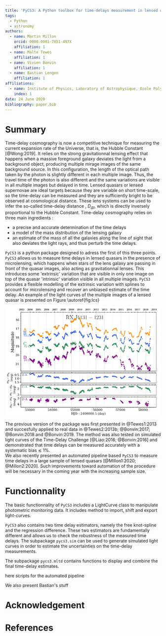 ```yaml
---
title: 'PyCS3: A Python toolbox for time-delays measurement in lensed quasars'
tags:
  - Python
  - astronomy
authors:
  - name: Martin Millon
    orcid: 0000-0001-7051-497X
    affiliation: 1
  - name: Malte Tewes
    affiliation: 1
  - name: Vivien Bonvin
    affiliation: 1
  - name: Bastian Lengen
    affiliation: 1
affiliations:
  - name: Institute of Physics, Laboratory of Astrophysique, Ecole Polytechnique Fédérale de Lausanne (EPFL)
    index: 1
date: 24 June 2020
bibliography: paper.bib
---
```


# Summary
Time-delay cosmography is now a competitive technique for measuring the current expansion rate of the Universe, that is, the Hubble Constant [@Wong:2019]. It relies on the strong gravitationnal lensing effect that happens when a massive foreground galaxy deviates the light from a background object, producing multiple mirage images of the same background source. In this configuration, the length of the optical path taken by the photon is slightly different in each multiple image. Thus, the travel time of the photon is also different and the same variations are visible in all multiple images but delayed in time. Lensed quasars or lensed supernovae are ideal targets because they are variable on short time-scale, so the time-delay can be measured and they are sufficiently bright to be observed at cosmological distance. These lens systems can be used to infer the so-called time-delay distance , $D_{\Delta t}$, which is directly inversely proportional to the Hubble Constant. Time-delay cosmography relies on three main ingredients : 

 - a precise and accurate determination of the time delays
 - a model of the mass distribution of the lensing galaxy 
 - an estimate of the mass of all the galaxies along the line of sight that also deviates the light rays, and thus perturb the time delays. 

``PyCS3`` is a python package designed to adress the first of this three points. ``PyCS3`` allows us to measure time delays in lensed quasars in the presence of microlensing, which happens when stars of the lens galaxy are passing in front of the quasar images, also acting as gravitationnal lenses. This introduces some 'extrinsic' variation that are visible in only one image on top of the quasar 'intrinsic' variation visible in all multiple images. ``PyCS3`` provides a flexible modelling of the extrinsic variation with splines to account for microlensing and recover an unbiased estimate of the time delay. An example of the light curves of the multiple images of a lensed quasar is presented on Figure \autoref{fig:lcs}

![Light curves of the lensed quasar RXJ1131-1231 presented in @Millon1:2020. The quasar same quasar vairation can be seen in image D 92 days after in image A. \label{fig:lcs}](RXJ1131.png)

The previous version of the package was first presented in @Tewes1:2013 and succesfully applied to real data in @Tewes2:2013b; @Bonvin:2017; @Bonvin:2018 and @Bonvin:2019. The method was also tested on simulated light curves of the Time-Delay Challenge [@Liao:2016; @Bonvin:2016] and demonstrated that time delays can be measured accurately with a systematic bias $\lesssim$ 1%.   
We also recently presented an automated pipeline based ``PyCS3`` to measure time delays in a large sample of lensed quasars [@Millon1:2020; @Millon2:2020]. Such improvements toward automation of the procedure will be necessary in the coming year with the increasing sample size. 

# Functionnality
The basic functionnality of ``PyCS3`` includes a LightCurve class to manipulate photometric monitoring data. It includes method to import, shift and export light-curves. 

``PyCS3`` also contains two time delay estimators, namely the free knot-spline and the regression difference. These two estimators are fundamentally different and allows us to check the robustness of the measured time delays. The subpackage `pycs3.sim` can be used to generate simulated light curves in order to estimate the uncertainties on the time-delay measurements.
 
The subpackage `pycs3.mltd` contains functions to display and combine the final time-delay estimates. 

here scripts for the automated pipeline

We also present Bastian's stuff


# Acknowledgement

# References